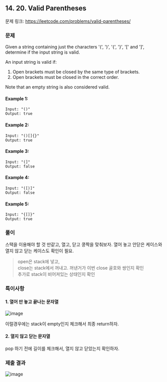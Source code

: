 ## 14. 20. Valid Parentheses
문제 링크: https://leetcode.com/problems/valid-parentheses/

### 문제
Given a string containing just the characters '(', ')', '{', '}', '[' and ']', determine if the input string is valid.

An input string is valid if:

 1. Open brackets must be closed by the same type of brackets.
 2. Open brackets must be closed in the correct order.

Note that an empty string is also considered valid.

#### Example 1:
```
Input: "()"
Output: true
```
#### Example 2:
```
Input: "()[]{}"
Output: true
```
#### Example 3:
```
Input: "(]"
Output: false
```
#### Example 4:
```
Input: "([)]"
Output: false
```
#### Example 5:
```
Input: "{[]}"
Output: true
```

### 풀이
스택을 이용해야 할 것 만같고, 열고, 닫고 쿵짝을 맞춰보자.
열어 놓고 안닫은 케이스와 열지 않고 닫는 케이스도 확인이 필요.

> open은 stack에 넣고,<br>
> close는 stack에서 꺼내고. 꺼낸거가 이번 close 골호와 쌍인지 확인<br>
> 추가로 stack이 비어져있는 상태인지 확인

### 특이사항
#### 1. 열어 만 놓고 끝나는 문자열
![image](https://user-images.githubusercontent.com/7124469/71188506-70d28280-22c4-11ea-9fe3-d16e27c97fee.png)

이럴경우에는 stack이 empty인지 체크해서 최종 return하자.

#### 2. 열지 않고 닫는 문자열
pop 하기 전에 길이를 체크해서, 열지 않고 닫았는지 확인하자.

### 제출 결과
![image](https://user-images.githubusercontent.com/7124469/71188921-3fa68200-22c5-11ea-8dcc-14b000c3e1bf.png)
